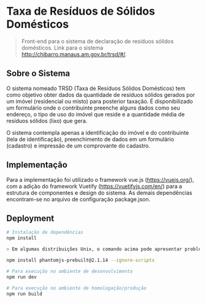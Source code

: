 # Taxa de Resíduos de Sólidos Domésticos

> Front-end para o sistema de declaração de resíduos sólidos domésticos. Link para o sistema http://chibarro.manaus.am.gov.br/trsd/#/.

## Sobre o Sistema
O sistema nomeado TRSD (Taxa de Resíduos Sólidos Domésticos) tem como objetivo obter dados da quantidade de resíduos sólidos gerados por um imóvel (residencial ou misto) para posterior taxação. É disponibilizado um formulário onde o contribuinte preenche alguns dados como seu endereço, o tipo de uso do imóvel que reside e a quantidade média de resíduos sólidos (lixo) que gera.

O sistema contempla apenas a identificação do imóvel e do contribuinte (tela de identificação), preenchimento de dados em um formulário (cadastro) e impressão de um comprovante do cadastro.

## Implementação
Para a implementação foi utilizado o framework vue.js (https://vuejs.org/), com a adição do framework Vuetify (https://vuetifyjs.com/en/) para a estrutura de componentes e design do sistema.
As demais dependências encontram-se no arquivo de configuração package.json.

## Deployment

``` bash
# Instalação de dependências
npm install

> Em algumas distribuições Unix, o comando acima pode apresentar problemas quanto à instalação da dependência do pacote phantomjs. Caso ocorra, antes do comando acima, execute:

npm install phantomjs-prebuilt@2.1.14 --ignore-scripts

# Para execução no ambiente de desenvolvimento
npm run dev

# Para execução no ambiente de homologação/produção
npm run build